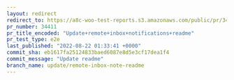 ```yaml
---
layout: redirect
redirect_to: https://a8c-woo-test-reports.s3.amazonaws.com/public/pr/34411/e2e/index.html
pr_number: 34411
pr_title_encoded: "Update+remote+inbox+notifications+readme"
pr_test_type: e2e
last_published: "2022-08-22 01:33:41 +0000"
commit_sha: eb1617fa25124833baed6087e8d5e3cf17dea1f4
commit_message: "Update readme"
branch_name: update/remote-inbox-note-readme
---
```

